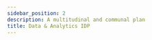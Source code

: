 ```yaml
---
sidebar_position: 2
description: A multitudinal and communal plan
title: Data & Analytics IDP
---
```


